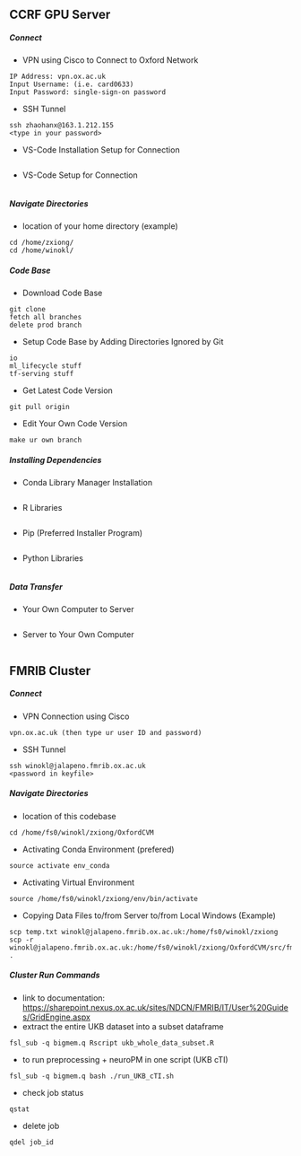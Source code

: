 
## CCRF GPU Server
##### Connect
- VPN using Cisco to Connect to Oxford Network
```
IP Address: vpn.ox.ac.uk
Input Username: (i.e. card0633)
Input Password: single-sign-on password
```

- SSH Tunnel
```
ssh zhaohanx@163.1.212.155
<type in your password>
```

- VS-Code Installation Setup for Connection
```
```

- VS-Code Setup for Connection
```
```

##### Navigate Directories
- location of your home directory (example)
```
cd /home/zxiong/
cd /home/winokl/
```

##### Code Base
- Download Code Base
```
git clone 
fetch all branches
delete prod branch
```

- Setup Code Base by Adding Directories Ignored by Git
```
io
ml_lifecycle stuff
tf-serving stuff
```

- Get Latest Code Version
```
git pull origin
```

- Edit Your Own Code Version
```
make ur own branch
```

##### Installing Dependencies
- Conda Library Manager Installation
```
```

- R Libraries
```
```

- Pip (Preferred Installer Program)
```
```

- Python Libraries
```
```

##### Data Transfer
- Your Own Computer to Server
```
```

- Server to Your Own Computer
```
```

## FMRIB Cluster
##### Connect
- VPN Connection using Cisco
```
vpn.ox.ac.uk (then type ur user ID and password)
```

- SSH Tunnel
```
ssh winokl@jalapeno.fmrib.ox.ac.uk
<password in keyfile>
```

##### Navigate Directories
- location of this codebase
```
cd /home/fs0/winokl/zxiong/OxfordCVM
```

- Activating Conda Environment (prefered)
```
source activate env_conda
```

- Activating Virtual Environment
```
source /home/fs0/winokl/zxiong/env/bin/activate
```

- Copying Data Files to/from Server to/from Local Windows (Example)
```
scp temp.txt winokl@jalapeno.fmrib.ox.ac.uk:/home/fs0/winokl/zxiong
scp -r winokl@jalapeno.fmrib.ox.ac.uk:/home/fs0/winokl/zxiong/OxfordCVM/src/fmrib/NeuroPM/io .
```

##### Cluster Run Commands
- link to documentation: https://sharepoint.nexus.ox.ac.uk/sites/NDCN/FMRIB/IT/User%20Guides/GridEngine.aspx
- extract the entire UKB dataset into a subset dataframe
```
fsl_sub -q bigmem.q Rscript ukb_whole_data_subset.R 
```

- to run preprocessing + neuroPM in one script (UKB cTI)
```
fsl_sub -q bigmem.q bash ./run_UKB_cTI.sh
```

- check job status
```
qstat
```

- delete job
```
qdel job_id
```
